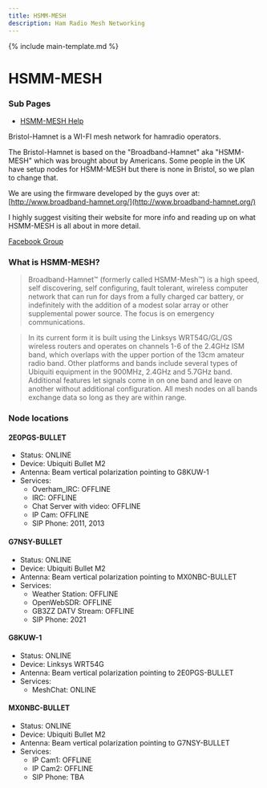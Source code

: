 ```yaml
---
title: HSMM-MESH
description: Ham Radio Mesh Networking
---
```


{% include main-template.md %}

# HSMM-MESH

### Sub Pages

* [HSMM-MESH Help](/hsmm-mesh-help.html)

Bristol-Hamnet is a WI-FI mesh network for hamradio operators.

The Bristol-Hamnet is based on the "Broadband-Hamnet" aka "HSMM-MESH" which was brought about by Americans. Some people in the UK have setup nodes for HSMM-MESH but there is none in Bristol, so we plan to change that.

We are using the firmware developed by the guys over at: [http://www.broadband-hamnet.org/](http://www.broadband-hamnet.org/)

I highly suggest visiting their website for more info and reading up on what HSMM-MESH is all about in more detail.

[​Facebook Group](​​https://www.facebook.com/groups/BristolHAMNET)

### What is HSMM-MESH?

>​​Broadband-Hamnet™ (formerly called HSMM-Mesh™) is a high speed, self discovering, self configuring, fault tolerant, wireless computer network that can run for days from a fully charged car battery, or indefinitely with the addition of a modest solar array or other supplemental power source. The focus is on emergency communications.

>In its current form it is built using the Linksys WRT54G/GL/GS wireless routers and operates on channels 1-6 of the 2.4GHz ISM band, which overlaps with the upper portion of the 13cm amateur radio band. Other platforms and bands include several types of Ubiquiti equipment in the 900MHz, 2.4GHz and 5.7GHz band. Additional features let signals come in on one band and leave on another without additional configuration. All mesh nodes on all bands exchange data so long as they are within range.

### Node locations

#### 2E0PGS-BULLET

* Status: ONLINE
* Device: Ubiquiti Bullet M2
* Antenna: Beam vertical polarization pointing to G8KUW-1
* Services:
	* Overham_IRC: OFFLINE
	* IRC: OFFLINE
	* Chat Server with video: OFFLINE
	* IP Cam: OFFLINE
	* SIP Phone: 2011, 2013

#### G7NSY-BULLET

* Status: ONLINE
* Device: Ubiquiti Bullet M2
* Antenna: Beam vertical polarization pointing to MX0NBC-BULLET
* Services:
	* Weather Station: OFFLINE
	* OpenWebSDR: OFFLINE
	* GB3ZZ DATV Stream: OFFLINE
	* SIP Phone: 2021

#### G8KUW-1

* Status: ONLINE
* Device: Linksys WRT54G
* Antenna: Beam vertical polarization pointing to 2E0PGS-BULLET
* Services:
	* MeshChat: ONLINE

#### MX0NBC-BULLET

* Status: ONLINE
* Device: Ubiquiti Bullet M2
* Antenna: Beam vertical polarization pointing to G7NSY-BULLET
* Services:
	* IP Cam1: OFFLINE
	* IP Cam2: OFFLINE
	* SIP Phone: TBA

